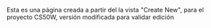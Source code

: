 Esta es una página creada a partir del la vista "Create New", para el proyecto CS50W, versión modificada para validar edición